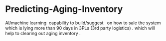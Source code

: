 # Predicting-Aging-Inventory
AI/machine learning  capability to build/suggest   on how to sale the system which is lying more than 90 days in 3PLs (3rd party logistics) . which will help to clearing out aging inventory .
